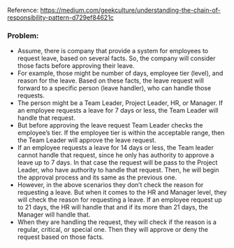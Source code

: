 Reference: https://medium.com/geekculture/understanding-the-chain-of-responsibility-pattern-d729ef84621c

### Problem:
- Assume, there is company that provide a system for employees to request leave, based on several facts. So, the company will consider those facts before approving their leave.
- For example, those might be number of days, employee tier (level), and reason for the leave. Based on these facts, the leave request will forward to a specific person (leave handler), who can handle those requests.
- The person might be a Team Leader, Project Leader, HR, or Manager. If an employee requests a leave for 7 days or less, the Team Leader will handle that request.
- But before approving the leave request Team Leader checks the employee’s tier. If the employee tier is within the acceptable range, then the Team Leader will approve the leave request.
- If an employee requests a leave for 14 days or less, the Team leader cannot handle that request, since he only has authority to approve a leave up to 7 days. In that case the request will be pass to the Project Leader, who have authority to handle that request. Then, he will begin the approval process and its same as the previous one.
- However, in the above scenarios they don’t check the reason for requesting a leave. But when it comes to the HR and Manager level, they will check the reason for requesting a leave. If an employee request up to 21 days, the HR will handle that and if its more than 21 days, the Manager will handle that. 
- When they are handling the request, they will check if the reason is a regular, critical, or special one. Then they will approve or deny the request based on those facts.